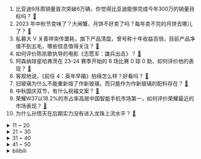 1. 比亚迪9月周销量首次突破6万辆，你觉得比亚迪能够完成今年300万的销量目标吗？ [:link:](https://www.zhihu.com/question/623580793)
2. 2023 年中秋节变味了？大闸蟹、月饼不好卖了吗？每年卖不完的月饼去哪儿了？ [:link:](https://www.zhihu.com/question/624273495)
3. 私募大 V 关善祥突传噩耗，旗下产品清盘，曾号称十年收益百倍，目前产品净值不到五毛，哪些信息值得关注？ [:link:](https://www.zhihu.com/question/624311062)
4. 如何评价陈凯歌执导的电影《志愿军：雄兵出击》？ [:link:](https://www.zhihu.com/question/623698408)
5. 阿森纳球星哈弗茨在 23-24 赛季开始的 8 场比赛 0 球 0 助，如何评价他的表现？ [:link:](https://www.zhihu.com/question/624214277)
6. 客观地说，《前任 4：英年早婚》拍得怎么样？好看吗？ [:link:](https://www.zhihu.com/question/623439956)
7. 旧玻璃为什么不能重新熔了作新玻璃，而只能作为作新玻璃的配料存在？ [:link:](https://www.zhihu.com/question/554085292)
8. 中秋国庆双节，有什么祝福文案？ [:link:](https://www.zhihu.com/question/423686327)
9. 荣耀W37以18.2%的市占率高居中国智能手机市场第一，如何评价荣耀最近的市场表现？ [:link:](https://www.zhihu.com/question/623847906)
10. 为什么孙悟天在后期实力没有进入龙珠上流水平？ [:link:](https://www.zhihu.com/question/387882662)
<details>
<summary>11 ~ 20</summary>

11. 中山大学通报「副研究员被妻子举报出轨女博士后」事件，与李某某解聘，杨某退出博士后流动站，如何看待此事？ [:link:](https://www.zhihu.com/question/624287367)
12. 恒大地产截至 8 月末未能清偿到期债务超 2785 亿，逾期商票超 2067 亿，这意味着什么？ [:link:](https://www.zhihu.com/question/624234890)
13. 注会的知识能否算得上会计领域最难的知识？ [:link:](https://www.zhihu.com/question/450682163)
14. 随着我们越长大，快乐的成本和阈值会变得越高吗？ [:link:](https://www.zhihu.com/question/623695548)
15. 多地火车站、机场人山人海，有人开 8 小时车未出广东，这个假期路上究竟有多「堵」？ [:link:](https://www.zhihu.com/question/624179396)
16. 修路的文明很多，为什么只有罗马闻名于世？ [:link:](https://www.zhihu.com/question/623760294)
17. 可以分享一张你相册里今年拍的最治愈的照片吗？ [:link:](https://www.zhihu.com/question/617880108)
18. 你有一直都很喜欢听的歌吗？ [:link:](https://www.zhihu.com/question/624171619)
19. 预算 2000 元，有没有比较耐用的破壁机推荐？ [:link:](https://www.zhihu.com/question/591687817)
20. 大家 24 的保研/推免怎么样了？ [:link:](https://www.zhihu.com/question/537883625)
</details>
<details>
<summary>21 ~ 30</summary>

21. 为什么许多职业摄影师喜欢偏向于使用 iPhone 进行拍摄？ [:link:](https://www.zhihu.com/question/555682701)
22. 你喜欢去寺庙吗？为什么？ [:link:](https://www.zhihu.com/question/623690752)
23. 水浒中，林冲发配沧州前，为何要写休书，这是个什么意思？ [:link:](https://www.zhihu.com/question/622626673)
24. 中秋节给岳父母送礼送什么好？ [:link:](https://www.zhihu.com/question/24943019)
25. 月亮见证了你人生中的哪些重要时刻？如果没有时间与空间的阻碍，你想把眼前的这轮月光与谁分享？ [:link:](https://www.zhihu.com/question/621491714)
26. 如何评价张艺谋执导，雷佳音、张国立、于和伟和周冬雨主演的电影《坚如磐石》？ [:link:](https://www.zhihu.com/question/547216986)
27. 四岁的宝宝特别希望国庆期间可以去户外露营过夜，应该支持吗？有什么需要注意的地方？ [:link:](https://www.zhihu.com/question/512691812)
28. 哪些品牌在空调专利技术、使用体验上真正做到以用户为中心？ [:link:](https://www.zhihu.com/question/623836331)
29. 明知会堵车还是要冲进国庆自驾大军的，应该提前准备什么？ [:link:](https://www.zhihu.com/question/624056953)
30. 嫦娥六号计划 2024 年前后发射，将开展月球背面采样返回，此举具有哪些意义？ [:link:](https://www.zhihu.com/question/624279698)
</details>
<details>
<summary>31 ~ 40</summary>

31. 中秋国庆假期出行，路上遇到交通事故该注意哪些事项？轻微剐蹭等小事故如何高效快速处理？ [:link:](https://www.zhihu.com/question/624270341)
32. 人到中年还可以成长和进步吗？ [:link:](https://www.zhihu.com/question/614261933)
33. 如何利用业余时间让自己英语达到能熟练看懂畅销书英文原版的水平? [:link:](https://www.zhihu.com/question/621249440)
34. 二十块钱如何度过一个星期？ [:link:](https://www.zhihu.com/question/623377354)
35. 如何看待 2024 年泰晤士世界大学排名？ [:link:](https://www.zhihu.com/question/624105975)
36. 如何评价雷佳音在电影《坚如磐石》里的表现？ [:link:](https://www.zhihu.com/question/623725121)
37. 你最喜欢的关于中秋的诗或句子有哪些呢？ [:link:](https://www.zhihu.com/question/624200146)
38. 《三体》为什么被捧到这么高的高度? [:link:](https://www.zhihu.com/question/27571537)
39. 可以留下最近喜欢的一首歌的歌名吗？ [:link:](https://www.zhihu.com/question/615792711)
40. 如何评价 2023 年央视中秋晚会？ [:link:](https://www.zhihu.com/question/623988567)
</details>
<details>
<summary>41 ~ 50</summary>

41. 江西抚州中心城区开展「买房抽大奖」活动，网签备案一千套抽奖一次，最高 100 万元，哪些信息值得关注？ [:link:](https://www.zhihu.com/question/624285729)
42. 有哪些适合国庆宅家看的电影、电视剧推荐？ [:link:](https://www.zhihu.com/question/623676699)
43. 提到中秋，脑海中会想到哪些诗词? [:link:](https://www.zhihu.com/question/624283875)
44. 怎么给孩子创造一个好的家庭学习环境？ [:link:](https://www.zhihu.com/question/584566612)
45. 如何评价2023年米哈游《原神》4.1枫丹中央实验室遗址（天上浮岛水立方）？ [:link:](https://www.zhihu.com/question/624105947)
46. 2023 年中秋国庆假期你有哪些安排？你所在的地方有哪些中秋习俗？有哪些特别的庆祝方式？ [:link:](https://www.zhihu.com/question/624270399)
47. 《dota2》为什么冰蛙鲜少加强毒狗这个英雄？ [:link:](https://www.zhihu.com/question/623884769)
48. 为什么老顾客吃着吃着就不再来照顾生意了呢？ [:link:](https://www.zhihu.com/question/591107790)
49. 新手创作网络小说，不想迎合市场和套路。只打算写给自己和愿意看的人，能坚持下来吗？ [:link:](https://www.zhihu.com/question/624146129)
50. 35岁是继续做着薪资还行但让自己身心疲惫的工作，还是选择辞职换一个方向努力？ [:link:](https://www.zhihu.com/question/622550068)
</details><details>
<summary>bilibili</summary>

</details>